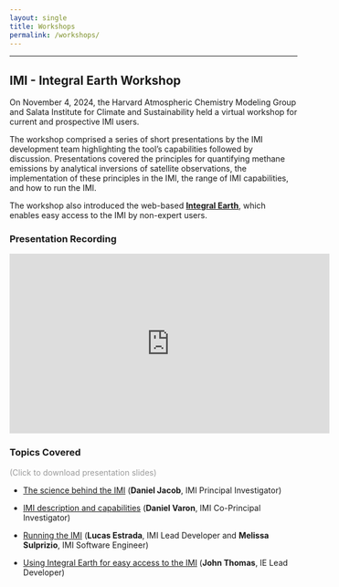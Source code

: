 ```yaml
---
layout: single
title: Workshops
permalink: /workshops/
---
```


<hr>
<!-- <img src = "{{ site.baseurl }}/assets/plots/WorkshopBrochure.png" /> -->

## IMI - Integral Earth Workshop

On November 4, 2024, the Harvard Atmospheric Chemistry Modeling Group and Salata Institute for Climate and Sustainability held a virtual workshop for current and prospective IMI users.

The workshop comprised a series of short presentations by the IMI development team highlighting the tool’s capabilities followed by discussion. Presentations covered the principles for quantifying methane emissions by analytical inversions of satellite observations, the implementation of these principles in the IMI, the range of IMI capabilities, and how to run the IMI.

The workshop also introduced the web-based <a href = "http://integralearth.github.io" target = "#"><strong>Integral Earth</strong></a>, which enables easy access to the IMI by non-expert users.

<!-- <div style = "width: 100%; display: flex; justify-content: center; margin-bottom: 1.8rem; ">
<a href = "{{site.baseurl}}/assets/invitation/workshop_invitation_final.pdf" download>
    <button style = "margin: 10px; background-color: #98c89a; color: white; outline: none; border: solid transparent 1px; border-radius: 5px; padding: 7px">
        Download PDF Invitation
    </button>
    </a>
</div> -->

### Presentation Recording

<iframe width="560" height="315" src="https://www.youtube.com/embed/uUcMMb_4X0M?si=Nq7MGhMIZmhSy5KB" title="YouTube video player" frameborder="0" allow="accelerometer; autoplay; clipboard-write; encrypted-media; gyroscope; picture-in-picture; web-share" referrerpolicy="strict-origin-when-cross-origin" allowfullscreen></iframe>

### Topics Covered

<p style = "color: rgb(155,155,155)">(Click to download presentation slides)</p>

- <a href = "{{site.baseurl}}/assets/powerpoint/1_Why_the_IMI.pdf" download>The science behind the IMI</a> (<strong>Daniel Jacob</strong>, IMI Principal Investigator)

- <a href = "{{site.baseurl}}/assets/powerpoint/2_IMI_description_and_capabilities.pdf" download>IMI description and capabilities</a> (<strong>Daniel Varon</strong>, IMI Co-Principal Investigator)
- <a href = "{{site.baseurl}}/assets/powerpoint/3_Running_the_IMI.pdf" download>Running the IMI</a> (<strong>Lucas Estrada</strong>, IMI Lead Developer and <strong>Melissa Sulprizio</strong>, IMI Software Engineer)
- <a href = "{{site.baseurl}}/assets/powerpoint/4_Using_IE_for_easy_access_to_the_IMI.pdf" download>Using Integral Earth for easy access to the IMI</a> (<strong>John Thomas</strong>, IE Lead Developer)
